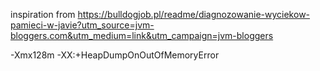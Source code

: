 inspiration from https://bulldogjob.pl/readme/diagnozowanie-wyciekow-pamieci-w-javie?utm_source=jvm-bloggers.com&utm_medium=link&utm_campaign=jvm-bloggers

-Xmx128m -XX:+HeapDumpOnOutOfMemoryError